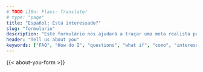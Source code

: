 ```yaml
---
# TODO i18n: Flavi: Translate!
# type: "page"
title: "Español: Está interessado?"
slug: "formulario"
description: "Este formulário nos ajudará a traçar uma meta realista para você se tornar um enfermeiro nos EUA através da ACP"
header: "Tell us about you"
keywords: ["FAQ", "How do I", "questions", "what if", "como", "interessado", "contato"]
---
```


{{< about-you-form >}}
